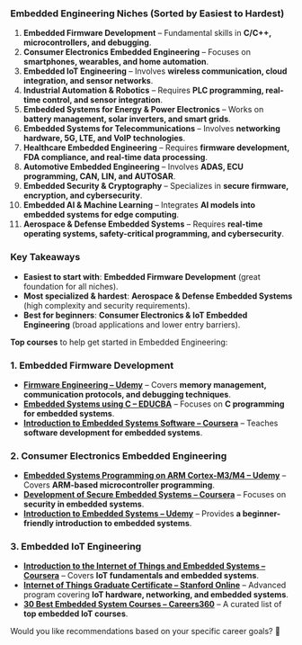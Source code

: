 
### **Embedded Engineering Niches (Sorted by Easiest to Hardest)**
1. **Embedded Firmware Development** – Fundamental skills in **C/C++, microcontrollers, and debugging**.
2. **Consumer Electronics Embedded Engineering** – Focuses on **smartphones, wearables, and home automation**.
3. **Embedded IoT Engineering** – Involves **wireless communication, cloud integration, and sensor networks**.
4. **Industrial Automation & Robotics** – Requires **PLC programming, real-time control, and sensor integration**.
5. **Embedded Systems for Energy & Power Electronics** – Works on **battery management, solar inverters, and smart grids**.
6. **Embedded Systems for Telecommunications** – Involves **networking hardware, 5G, LTE, and VoIP technologies**.
7. **Healthcare Embedded Engineering** – Requires **firmware development, FDA compliance, and real-time data processing**.
8. **Automotive Embedded Engineering** – Involves **ADAS, ECU programming, CAN, LIN, and AUTOSAR**.
9. **Embedded Security & Cryptography** – Specializes in **secure firmware, encryption, and cybersecurity**.
10. **Embedded AI & Machine Learning** – Integrates **AI models into embedded systems for edge computing**.
11. **Aerospace & Defense Embedded Systems** – Requires **real-time operating systems, safety-critical programming, and cybersecurity**.

### **Key Takeaways**
- **Easiest to start with**: **Embedded Firmware Development** (great foundation for all niches).
- **Most specialized & hardest**: **Aerospace & Defense Embedded Systems** (high complexity and security requirements).
- **Best for beginners**: **Consumer Electronics & IoT Embedded Engineering** (broad applications and lower entry barriers).


**Top courses** to help get started in Embedded Engineering:

### **1. Embedded Firmware Development**
- **[Firmware Engineering – Udemy](https://www.udemy.com/course/firmware-engineering/)** – Covers **memory management, communication protocols, and debugging techniques**.
- **[Embedded Systems using C – EDUCBA](https://www.coursera.org/courses?query=embedded%20systems)** – Focuses on **C programming for embedded systems**.
- **[Introduction to Embedded Systems Software – Coursera](https://www.coursera.org/courses?query=embedded%20systems)** – Teaches **software development for embedded systems**.

### **2. Consumer Electronics Embedded Engineering**
- **[Embedded Systems Programming on ARM Cortex-M3/M4 – Udemy](https://skillscouter.com/embedded-systems/)** – Covers **ARM-based microcontroller programming**.
- **[Development of Secure Embedded Systems – Coursera](https://skillscouter.com/embedded-systems/)** – Focuses on **security in embedded systems**.
- **[Introduction to Embedded Systems – Udemy](https://skillscouter.com/embedded-systems/)** – Provides **a beginner-friendly introduction to embedded systems**.

### **3. Embedded IoT Engineering**
- **[Introduction to the Internet of Things and Embedded Systems – Coursera](https://www.coursera.org/courses?query=embedded%20systems)** – Covers **IoT fundamentals and embedded systems**.
- **[Internet of Things Graduate Certificate – Stanford Online](https://online.stanford.edu/programs/internet-things-graduate-certificate)** – Advanced program covering **IoT hardware, networking, and embedded systems**.
- **[30 Best Embedded System Courses – Careers360](https://www.careers360.com/courses-certifications/articles/best-30-courses-on-embedded-system-on-coursera)** – A curated list of **top embedded IoT courses**.

Would you like recommendations based on your specific career goals? 🚀